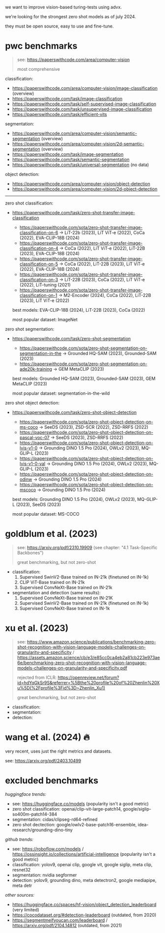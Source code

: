 we want to improve vision-based turing-tests using advx.

we're looking for the strongest zero shot models as of july 2024.

they must be open source, easy to use and fine-tune.

# pwc benchmarks

> see: https://paperswithcode.com/area/computer-vision
>
> most comprehensive

classification:

- https://paperswithcode.com/area/computer-vision/image-classification (overview)
- https://paperswithcode.com/task/image-classification
- https://paperswithcode.com/task/self-supervised-image-classification
- https://paperswithcode.com/task/unsupervised-image-classification
- https://paperswithcode.com/task/efficient-vits

segmentation:

- https://paperswithcode.com/area/computer-vision/semantic-segmentation (overview)
- https://paperswithcode.com/area/computer-vision/2d-semantic-segmentation (overview)
- https://paperswithcode.com/task/image-segmentation
- https://paperswithcode.com/task/semantic-segmentation
- https://paperswithcode.com/task/universal-segmentation (no data)

object detection:

- https://paperswithcode.com/area/computer-vision/object-detection
- https://paperswithcode.com/area/computer-vision/2d-object-detection

---

zero shot classification:

- https://paperswithcode.com/task/zero-shot-transfer-image-classification
    - https://paperswithcode.com/sota/zero-shot-transfer-image-classification-on-6 → LiT-22b (2023), LiT ViT-e (2022), CoCa (2022), EVA-CLIP-18B (2024)
    - https://paperswithcode.com/sota/zero-shot-transfer-image-classification-on-4 → CoCa (2022), LiT ViT-e (2022), LiT-22B (2023), EVA-CLIP-18B (2024)
    - https://paperswithcode.com/sota/zero-shot-transfer-image-classification-on-5 → CoCa (2022), LiT-22B (2023), LiT ViT-e (2022), EVA-CLIP-18B (2024)
    - https://paperswithcode.com/sota/zero-shot-transfer-image-classification-on-3 → LiT-22B (2023), CoCa (2022), LiT ViT-e (2022), LiT-tuning (2021)
    - https://paperswithcode.com/sota/zero-shot-transfer-image-classification-on-1 → M2-Encoder (2024), CoCa (2022), LiT-22B (2023), LiT ViT-e (2022)

    best models: EVA-CLIP-18B (2024), LiT-22B (2023), CoCa (2022)

    most popular dataset: ImageNet

zero shot segmentation:

- https://paperswithcode.com/task/zero-shot-segmentation
    - https://paperswithcode.com/sota/zero-shot-segmentation-on-segmentation-in-the → Grounded HQ-SAM (2023), Grounded-SAM (2023)
    - https://paperswithcode.com/sota/zero-shot-segmentation-on-ade20k-training → GEM MetaCLIP (2023)
    
    best models: Grounded HQ-SAM (2023), Grounded-SAM (2023), GEM MetaCLIP (2023)

    most popular dataset: segmentation-in-the-wild

zero shot object detection:

- https://paperswithcode.com/task/zero-shot-object-detection
    - https://paperswithcode.com/sota/zero-shot-object-detection-on-ms-coco → SeeDS (2023), ZSD-SCR (2022), ZSD-RRFS (2022)
    - https://paperswithcode.com/sota/zero-shot-object-detection-on-pascal-voc-07 → SeeDS (2023), ZSD-RRFS (2022)
    - https://paperswithcode.com/sota/zero-shot-object-detection-on-lvis-v1-0 → Grounding DINO 1.5 Pro (2024), OWLv2 (2023), MQ-GLIP-L (2023)
    - https://paperswithcode.com/sota/zero-shot-object-detection-on-lvis-v1-0-val → Grounding DINO 1.5 Pro (2024), OWLv2 (2023), MQ-GLIP-L (2023)
    - https://paperswithcode.com/sota/zero-shot-object-detection-on-odinw → Grounding DINO 1.5 Pro (2024)
    - https://paperswithcode.com/sota/zero-shot-object-detection-on-mscoco → Grounding DINO 1.5 Pro (2024)

    best models: Grounding DINO 1.5 Pro (2024), OWLv2 (2023), MQ-GLIP-L (2023), SeeDS (2023)

    most popular dataset: MS-COCO 

# goldblum et al. (2023)

> see: https://arxiv.org/pdf/2310.19909 (see chapter: "4.1 Task-Specific Backbones")
> 
> great benchmarking, but not zero-shot

- classification:
    1. Supervised SwinV2-Base trained on IN-21k (finetuned on IN-1k)
    2. CLIP ViT-Base trained on IN-21k
    3. Supervised ConvNeXt-Base trained on IN-21k
- segmentation and detection (same results):
    1. Supervised ConvNeXt-Base trained on IN-21K
    2. Supervised SwinV2-Base trained on IN-21k (finetuned on IN-1k)
    3. Supervised ConvNeXt-Base trained on IN-1k

# xu et al. (2023)

> see: https://www.amazon.science/publications/benchmarking-zero-shot-recognition-with-vision-language-models-challenges-on-granularity-and-specificity / https://assets.amazon.science/cb/e3/e85cc0ca4eb2a81cb223e973ae6e/benchmarking-zero-shot-recognition-with-vision-language-models-challenges-on-granularity-and-specificity.pdf
> 
> rejected from ICLR: https://openreview.net/forum?id=hdYqGkSr9S&referrer=%5Bthe%20profile%20of%20Zhenlin%20Xu%5D(%2Fprofile%3Fid%3D~Zhenlin_Xu1)
> 
> great benchmarking, but not zero-shot

- classification:
- segmentation:
- detection:

# wang et al. (2024) 🔥

very recent, uses just the right metrics and datasets.

see: https://arxiv.org/pdf/2403.10499

# excluded benchmarks

*huggingface trends:*

- see: https://huggingface.co/models (popularity isn't a good metric)
- zero shot classification: openai/clip-vit-large-patch14, google/siglip-so400m-patch14-384
- segmentation: cidas/clipseg-rd64-refined
- zero shot dectection: google/owlv2-base-patch16-ensemble, idea-research/grounding-dino-tiny

*github trends:*

- see: https://roboflow.com/models / https://ossinsight.io/collections/artificial-intelligence (popularity isn't a good metric)
- classification: yolov9, openai clip, google vit, google siglip, meta clip, resnet32
- segmentation: nvidia segformer
- detection: yolov9, grounding dino, meta detectron2, google mediapipe, meta detr

*other sources:*

- https://huggingface.co/spaces/hf-vision/object_detection_leaderboard (very limited)
- https://cocodataset.org/#detection-leaderboard (outdated, from 2020)
- https://segmentmeifyoucan.com/leaderboard / https://arxiv.org/pdf/2104.14812 (outdated, from 2021)
